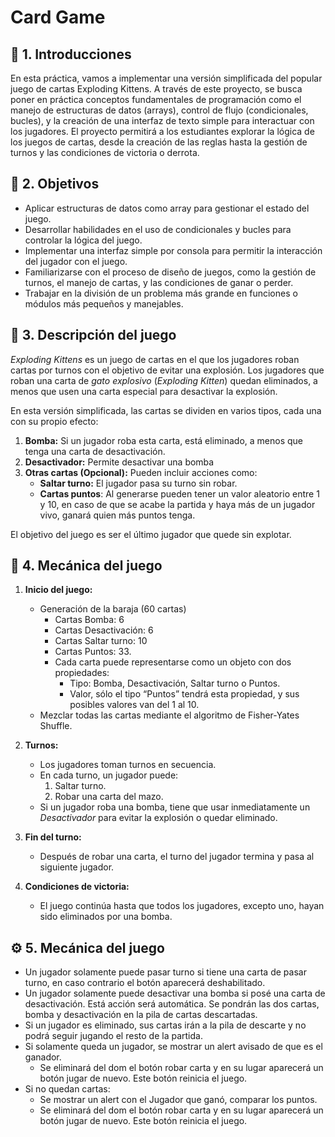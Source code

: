# Card Game
## 📄 1. Introducciones
En esta práctica, vamos a implementar una versión simplificada del popular juego de cartas Exploding Kittens. A través de este proyecto, se busca poner en práctica conceptos fundamentales de programación como el manejo de estructuras de datos (arrays), control de flujo (condicionales, bucles), y la creación de una interfaz de texto simple para interactuar con los jugadores. El proyecto permitirá a los estudiantes explorar la lógica de los juegos de cartas, desde la creación de las reglas hasta la gestión de turnos y las condiciones de victoria o derrota.

## 🎯 2. Objetivos
- Aplicar estructuras de datos como array para gestionar el estado del juego.
- Desarrollar habilidades en el uso de condicionales y bucles para controlar la lógica del juego.
- Implementar una interfaz simple por consola para permitir la interacción del jugador con el juego.
- Familiarizarse con el proceso de diseño de juegos, como la gestión de turnos, el manejo de cartas, y las condiciones de ganar o perder.
- Trabajar en la división de un problema más grande en funciones o módulos más pequeños y manejables.

## 📕 3. Descripción del juego
*Exploding Kittens* es un juego de cartas en el que los jugadores roban cartas por turnos con el objetivo de evitar una explosión. Los jugadores que roban una carta de *gato explosivo* (*Exploding Kitten*) quedan eliminados, a menos que usen una carta especial para desactivar la explosión.

En esta versión simplificada, las cartas se dividen en varios tipos, cada una con su propio efecto:

1. **Bomba:** Si un jugador roba esta carta, está eliminado, a menos que tenga una carta de desactivación.
2. **Desactivador:** Permite desactivar una bomba
3. **Otras cartas (Opcional):** Pueden incluir acciones como:
    - **Saltar turno:** El jugador pasa su turno sin robar.
    - **Cartas puntos**: Al generarse pueden tener un valor aleatorio entre 1 y 10, en caso de
    que se acabe la partida y haya más de un jugador vivo, ganará quien más puntos tenga.
    

El objetivo del juego es ser el último jugador que quede sin explotar.

## 🔁 4. Mecánica del juego
1. **Inicio del juego:**
    - Generación de la baraja (60 cartas)
        - Cartas Bomba: 6
        - Cartas Desactivación: 6
        - Cartas Saltar turno: 10
        - Cartas Puntos: 33.
        - Cada carta puede representarse como un objeto con dos propiedades:
            - Tipo: Bomba, Desactivación, Saltar turno o Puntos.
            - Valor, sólo el tipo “Puntos” tendrá esta propiedad, y sus posibles valores van del 1 al 10.
    - Mezclar todas las cartas mediante el algoritmo de Fisher-Yates Shuffle.
    
2. **Turnos:**
    - Los jugadores toman turnos en secuencia.
    - En cada turno, un jugador puede:
        1. Saltar turno.
        2. Robar una carta del mazo.
    - Si un jugador roba una bomba, tiene que usar inmediatamente un *Desactivador* para evitar la explosión o quedar eliminado.
        
        
3. **Fin del turno:**
    - Después de robar una carta, el turno del jugador termina y pasa al siguiente jugador.
        
        
4. **Condiciones de victoria:**
    - El juego continúa hasta que todos los jugadores, excepto uno, hayan sido eliminados por una bomba.

## ⚙️ 5. Mecánica del juego
- Un jugador solamente puede pasar turno si tiene una carta de pasar turno, en caso contrario el botón aparecerá deshabilitado.
- Un jugador solamente puede desactivar una bomba si posé una carta de desactivación. Está acción será automática. Se pondrán las dos cartas, bomba y desactivación en la pila de cartas descartadas.
- Si un jugador es eliminado, sus cartas irán a la pila de descarte y no podrá seguir jugando el resto de la partida.
- Si solamente queda un jugador, se mostrar un alert avisado de que es el ganador.
    - Se eliminará del dom el botón robar carta y en su lugar aparecerá un botón jugar de nuevo. Este botón reinicia el juego.
- Si no quedan cartas:
    - Se mostrar un alert con el Jugador que ganó, comparar los puntos.
    - Se eliminará del dom el botón robar carta y en su lugar aparecerá un botón jugar de nuevo. Este botón reinicia el juego.
